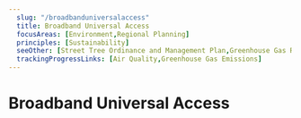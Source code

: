 ```yaml
---
  slug: "/broadbanduniversalaccess"
  title: Broadband Universal Access
  focusAreas: [Environment,Regional Planning]
  principles: [Sustainability]
  seeOther: [Street Tree Ordinance and Management Plan,Greenhouse Gas Reduction Targets And Climate Action Plans,Green Building Standards]
  trackingProgressLinks: [Air Quality,Greenhouse Gas Emissions]
---
```

# Broadband Universal Access